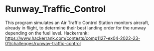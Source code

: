 # Runway_Traffic_Control
This program simulates an Air Traffic Control Station monitors aircraft, already in flight, to determine their best landing order for the runway depending on the fuel level. Hackerrank: https://www.hackerrank.com/contests/comp1127-ex04-2022-23-01/challenges/runway-traffic-control
